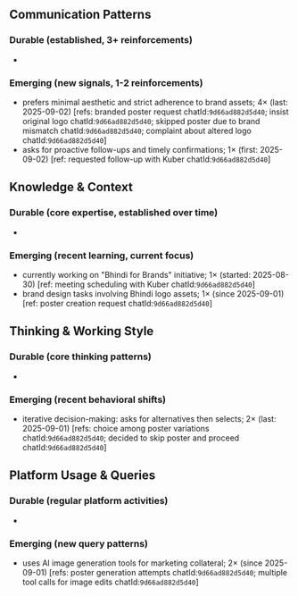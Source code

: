 ## Communication Patterns
### Durable (established, 3+ reinforcements)
-

### Emerging (new signals, 1-2 reinforcements)
- prefers minimal aesthetic and strict adherence to brand assets; 4× (last: 2025-09-02) [refs: branded poster request chatId:`9d66ad882d5d40`; insist original logo chatId:`9d66ad882d5d40`; skipped poster due to brand mismatch chatId:`9d66ad882d5d40`; complaint about altered logo chatId:`9d66ad882d5d40`]
- asks for proactive follow-ups and timely confirmations; 1× (first: 2025-09-02) [ref: requested follow-up with Kuber chatId:`9d66ad882d5d40`]

## Knowledge & Context
### Durable (core expertise, established over time)
-

### Emerging (recent learning, current focus)
- currently working on "Bhindi for Brands" initiative; 1× (started: 2025-08-30) [ref: meeting scheduling with Kuber chatId:`9d66ad882d5d40`]
- brand design tasks involving Bhindi logo assets; 1× (since 2025-09-01) [ref: poster creation request chatId:`9d66ad882d5d40`]

## Thinking & Working Style
### Durable (core thinking patterns)
-

### Emerging (recent behavioral shifts)
- iterative decision-making: asks for alternatives then selects; 2× (last: 2025-09-01) [refs: choice among poster variations chatId:`9d66ad882d5d40`; decided to skip poster and proceed chatId:`9d66ad882d5d40`]

## Platform Usage & Queries
### Durable (regular platform activities)
-

### Emerging (new query patterns)
- uses AI image generation tools for marketing collateral; 2× (since 2025-09-01) [refs: poster generation attempts chatId:`9d66ad882d5d40`; multiple tool calls for image edits chatId:`9d66ad882d5d40`]